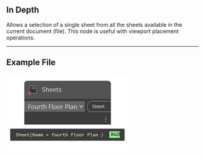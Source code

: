 ## In Depth
Allows a selection of a single sheet from all the sheets available in the current document (file). This node is useful with viewport placement operations.
___
## Example File

![Sheets](./DSRevitNodesUI.Sheets_img.jpg)